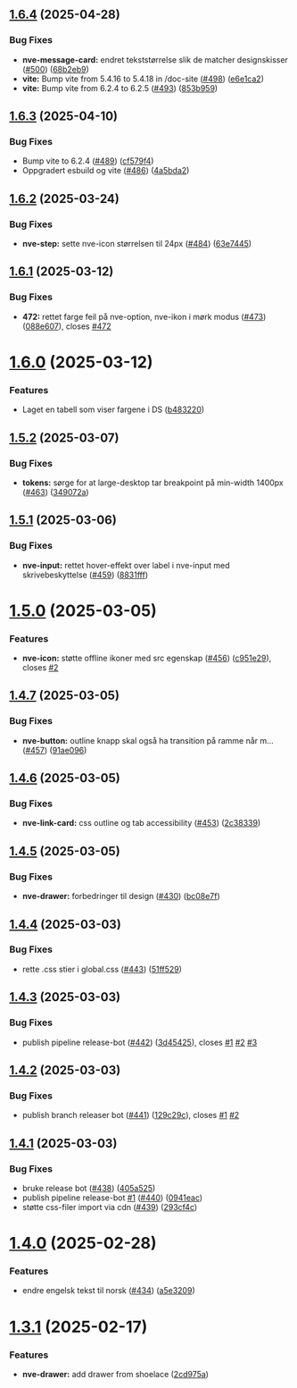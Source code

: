 ## [1.6.4](https://github.com/NVE/Designsystem/compare/v1.6.3...v1.6.4) (2025-04-28)


### Bug Fixes

* **nve-message-card:** endret tekststørrelse slik de matcher designskisser ([#500](https://github.com/NVE/Designsystem/issues/500)) ([68b2eb9](https://github.com/NVE/Designsystem/commit/68b2eb919c1ad29fada6e21fc0e5e494a17eb6ca))
* **vite:** Bump vite from 5.4.16 to 5.4.18 in /doc-site ([#498](https://github.com/NVE/Designsystem/issues/498)) ([e6e1ca2](https://github.com/NVE/Designsystem/commit/e6e1ca232c90ab32aa542e99e6de36cbf26aa0be))
* **vite:** Bump vite from 6.2.4 to 6.2.5 ([#493](https://github.com/NVE/Designsystem/issues/493)) ([853b959](https://github.com/NVE/Designsystem/commit/853b959e3adfd2c662792ff41a6c33f8fc50735a))

## [1.6.3](https://github.com/NVE/Designsystem/compare/v1.6.2...v1.6.3) (2025-04-10)


### Bug Fixes

* Bump vite to 6.2.4 ([#489](https://github.com/NVE/Designsystem/issues/489)) ([cf579f4](https://github.com/NVE/Designsystem/commit/cf579f4ba626f19e220c8c0d0cd382e0f142b59c))
* Oppgradert esbuild og vite ([#486](https://github.com/NVE/Designsystem/issues/486)) ([4a5bda2](https://github.com/NVE/Designsystem/commit/4a5bda2578f069f08c263fdcb7b09fa51990c2de))

## [1.6.2](https://github.com/NVE/Designsystem/compare/v1.6.1...v1.6.2) (2025-03-24)


### Bug Fixes

* **nve-step:** sette nve-icon størrelsen til 24px ([#484](https://github.com/NVE/Designsystem/issues/484)) ([63e7445](https://github.com/NVE/Designsystem/commit/63e744585f3a675595a44a76ba30128ab02acb0d))

## [1.6.1](https://github.com/NVE/Designsystem/compare/v1.6.0...v1.6.1) (2025-03-12)


### Bug Fixes

* **472:** rettet farge feil på nve-option, nve-ikon i mørk modus ([#473](https://github.com/NVE/Designsystem/issues/473)) ([088e607](https://github.com/NVE/Designsystem/commit/088e60783bc2d8fa9fd9b91c19edd36740694342)), closes [#472](https://github.com/NVE/Designsystem/issues/472)

# [1.6.0](https://github.com/NVE/Designsystem/compare/v1.5.2...v1.6.0) (2025-03-12)


### Features

* Laget en tabell som viser fargene i DS ([b483220](https://github.com/NVE/Designsystem/commit/b4832201036fb9d7c18a525b8488422c0effa238))

## [1.5.2](https://github.com/NVE/Designsystem/compare/v1.5.1...v1.5.2) (2025-03-07)


### Bug Fixes

* **tokens:** sørge for at large-desktop tar breakpoint på min-width 1400px ([#463](https://github.com/NVE/Designsystem/issues/463)) ([349072a](https://github.com/NVE/Designsystem/commit/349072aee10e5895dd1b544a9b86395d6d2ccf77))

## [1.5.1](https://github.com/NVE/Designsystem/compare/v1.5.0...v1.5.1) (2025-03-06)


### Bug Fixes

* **nve-input:** rettet hover-effekt over label i nve-input med skrivebeskyttelse ([#459](https://github.com/NVE/Designsystem/issues/459)) ([8831fff](https://github.com/NVE/Designsystem/commit/8831fff543afb6d81248b3f6d90ca3a22d240a26))

# [1.5.0](https://github.com/NVE/Designsystem/compare/v1.4.7...v1.5.0) (2025-03-05)


### Features

* **nve-icon:** støtte offline ikoner med src egenskap ([#456](https://github.com/NVE/Designsystem/issues/456)) ([c951e29](https://github.com/NVE/Designsystem/commit/c951e29ec9a65612dc2fafc09c1bcd0c9a0518de)), closes [#2](https://github.com/NVE/Designsystem/issues/2)

## [1.4.7](https://github.com/NVE/Designsystem/compare/v1.4.6...v1.4.7) (2025-03-05)


### Bug Fixes

* **nve-button:** outline knapp skal også ha transition på ramme når m… ([#457](https://github.com/NVE/Designsystem/issues/457)) ([91ae096](https://github.com/NVE/Designsystem/commit/91ae096d5fbabd8125b4cf842e1db5859f583144))

## [1.4.6](https://github.com/NVE/Designsystem/compare/v1.4.5...v1.4.6) (2025-03-05)


### Bug Fixes

* **nve-link-card:** css outline og tab accessibility ([#453](https://github.com/NVE/Designsystem/issues/453)) ([2c38339](https://github.com/NVE/Designsystem/commit/2c383391f9b5e1e456718122e189ebc157763089))

## [1.4.5](https://github.com/NVE/Designsystem/compare/v1.4.4...v1.4.5) (2025-03-05)


### Bug Fixes

* **nve-drawer:** forbedringer til design ([#430](https://github.com/NVE/Designsystem/issues/430)) ([bc08e7f](https://github.com/NVE/Designsystem/commit/bc08e7f2d58235c51d7369fa5d343db6a4d40bc1))

## [1.4.4](https://github.com/NVE/Designsystem/compare/v1.4.3...v1.4.4) (2025-03-03)


### Bug Fixes

* rette .css stier i global.css ([#443](https://github.com/NVE/Designsystem/issues/443)) ([51ff529](https://github.com/NVE/Designsystem/commit/51ff5291fde80ea33c3326f6a0ecacbb41f8a2f0))

## [1.4.3](https://github.com/NVE/Designsystem/compare/v1.4.2...v1.4.3) (2025-03-03)


### Bug Fixes

* publish pipeline release-bot ([#442](https://github.com/NVE/Designsystem/issues/442)) ([3d45425](https://github.com/NVE/Designsystem/commit/3d45425d8a24354a01bc6176f345ee2a4eaae970)), closes [#1](https://github.com/NVE/Designsystem/issues/1) [#2](https://github.com/NVE/Designsystem/issues/2) [#3](https://github.com/NVE/Designsystem/issues/3)

## [1.4.2](https://github.com/NVE/Designsystem/compare/v1.4.1...v1.4.2) (2025-03-03)


### Bug Fixes

* publish branch releaser bot ([#441](https://github.com/NVE/Designsystem/issues/441)) ([129c29c](https://github.com/NVE/Designsystem/commit/129c29cb92e8f6041054c772a8ffb0d9ea747775)), closes [#1](https://github.com/NVE/Designsystem/issues/1) [#2](https://github.com/NVE/Designsystem/issues/2)

## [1.4.1](https://github.com/NVE/Designsystem/compare/v1.4.0...v1.4.1) (2025-03-03)


### Bug Fixes

* bruke release bot ([#438](https://github.com/NVE/Designsystem/issues/438)) ([405a525](https://github.com/NVE/Designsystem/commit/405a525c34eba2fb4604c95935dda00aebdd84de))
* publish pipeline release-bot [#1](https://github.com/NVE/Designsystem/issues/1) ([#440](https://github.com/NVE/Designsystem/issues/440)) ([0941eac](https://github.com/NVE/Designsystem/commit/0941eaca4e1ca4551fbd4dfc757bc752fdc6ba6b))
* støtte css-filer import via cdn ([#439](https://github.com/NVE/Designsystem/issues/439)) ([293cf4c](https://github.com/NVE/Designsystem/commit/293cf4c9348a13b3733dc49ef33d07211ea1722f))

# [1.4.0](https://github.com/NVE/Designsystem/compare/v1.3.1...v1.4.0) (2025-02-28)


### Features

* endre engelsk tekst til norsk ([#434](https://github.com/NVE/Designsystem/issues/434)) ([a5e3209](https://github.com/NVE/Designsystem/commit/a5e32099146603e1c37b143a2ebe3fb6243b8320))

# [1.3.1](https://github.com/NVE/Designsystem/compare/v1.0.0...v1.1.0) (2025-02-17)

### Features

- **nve-drawer:** add drawer from shoelace ([2cd975a](https://github.com/NVE/Designsystem/commit/2cd975a536e8dd1dffb0a7f189505536d70feac6))
